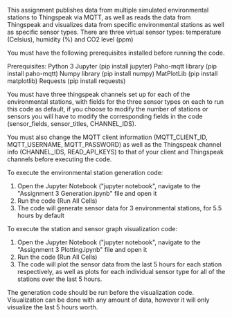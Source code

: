 This assignment publishes data from multiple simulated environmental stations to Thingspeak via MQTT,
as well as reads the data from Thingspeak and visualizes data from specific environmental stations as well as specific sensor types.
There are three virtual sensor types: temperature (Celsius), humidity (%) and CO2 level (ppm)

You must have the following prerequisites installed before running the code.

Prerequisites:
Python 3
Jupyter (pip install jupyter)
Paho-mqtt library (pip install paho-mqtt)
Numpy library (pip install numpy)
MatPlotLib (pip install matplotlib)
Requests (pip install requests)

You must have
three thingspeak channels set up for each of the environmental stations, with fields for the three sensor types on each to run this
code as default, if you choose to modify the number of stations or sensors you will have to modify the corresponding fields in the code
(sensor_fields, sensor_titles, CHANNEL_IDS).


You must also change the MQTT client information (MQTT_CLIENT_ID, MQTT_USERNAME, MQTT_PASSWORD) as well as the Thingspeak 
channel info (CHANNEL_IDS, READ_API_KEYS) to that of your client and Thingspeak channels before executing the code. 

To execute the environmental station generation code:
1. Open the Jupyter Notebook ("jupyter notebook", navigate to the "Assignment 3 Generation.ipynb" file and open it
2. Run the code (Run All Cells)
3. The code will generate sensor data for 3 environmental stations, for 5.5 hours by default

To execute the station and sensor graph visualization code:
1. Open the Jupyter Notebook ("jupyter notebook", navigate to the "Assignment 3 Plotting.ipynb" file and open it
2. Run the code (Run All Cells)
3. The code will plot the sensor data from the last 5 hours for each station respectively, as well as plots for each individual
sensor type for all of the stations over the last 5 hours.

The generation code should be run before the visualization code. Visualization can be done with any amount of data, however it will only visualize the last 5 hours worth. 
